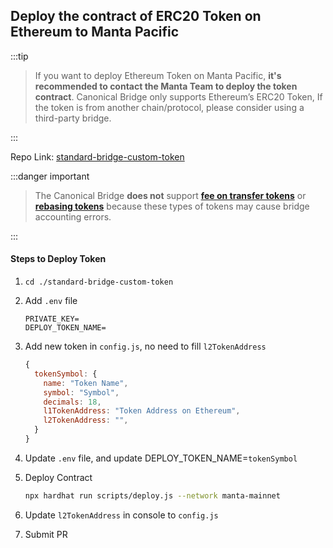 ## Deploy the contract of ERC20 Token on Ethereum to Manta Pacific

:::tip

> If you want to deploy Ethereum Token on Manta Pacific, <b>it's recommended to contact the Manta Team to deploy the token contract</b>.
> Canonical Bridge only supports Ethereum’s ERC20 Token, If the token is from another chain/protocol, please consider using a third-party bridge.

:::

Repo Link: [standard-bridge-custom-token](https://github.com/Manta-Network/bridging-tutorial/tree/main/standard-bridge-custom-token)


:::danger important

> The Canonical Bridge <strong>does not</strong> support <a href="https://github.com/d-xo/weird-erc20#fee-on-transfer" target="_blank" rel="noreferrer"><strong>fee on transfer tokens</strong></a> or <a href="https://github.com/d-xo/weird-erc20#balance-modifications-outside-of-transfers-rebasingairdrops" target="_blank" rel="noreferrer"><strong>rebasing tokens</strong></a> because these types of tokens may cause bridge accounting errors.

:::

#### Steps to Deploy Token

1. `cd ./standard-bridge-custom-token`

2. Add `.env` file

   ```properties
   PRIVATE_KEY=
   DEPLOY_TOKEN_NAME=
   ```

3. Add new token in `config.js`, no need to fill `l2TokenAddress`

   ```js
   {
     tokenSymbol: {
       name: "Token Name",
       symbol: "Symbol",
       decimals: 18,
       l1TokenAddress: "Token Address on Ethereum",
       l2TokenAddress: "",
     }
   }
   ```

4. Update `.env` file, and update DEPLOY_TOKEN_NAME=`tokenSymbol`

5. Deploy Contract

   ```sh
   npx hardhat run scripts/deploy.js --network manta-mainnet
   ```

6. Update `l2TokenAddress` in console to `config.js`

7. Submit PR
